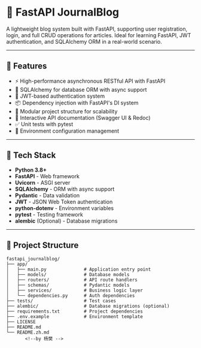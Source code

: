 # 📝 FastAPI JournalBlog

A lightweight blog system built with FastAPI, supporting user registration, login, and full CRUD operations for articles. Ideal for learning FastAPI, JWT authentication, and SQLAlchemy ORM in a real-world scenario.

---

## 🚀 Features

- ⚡ High-performance asynchronous RESTful API with FastAPI
- 🧱 SQLAlchemy for database ORM with async support
- 🔐 JWT-based authentication system
- 📦 Dependency injection with FastAPI's DI system
- 🧩 Modular project structure for scalability
- 📄 Interactive API documentation (Swagger UI & Redoc)
- ✅ Unit tests with pytest
- 🔧 Environment configuration management

---

## 🧰 Tech Stack

- **Python 3.8+**
- **FastAPI** - Web framework
- **Uvicorn** - ASGI server
- **SQLAlchemy** - ORM with async support
- **Pydantic** - Data validation
- **JWT** - JSON Web Token authentication
- **python-dotenv** - Environment variables
- **pytest** - Testing framework
- **alembic** (Optional) - Database migrations

---

## 📁 Project Structure

```text
fastapi_journalblog/
├── app/
│   ├── main.py              # Application entry point
│   ├── models/              # Database models
│   ├── routers/             # API route handlers
│   ├── schemas/             # Pydantic models
│   ├── services/            # Business logic layer
│   └── dependencies.py      # Auth dependencies
├── tests/                   # Test cases
├── alembic/                 # Database migrations (optional)
├── requirements.txt         # Project dependencies
├── .env.example             # Environment template
├── LICENSE
├── README.md
└── README.zh.md
       <!--by 杨樊 -->